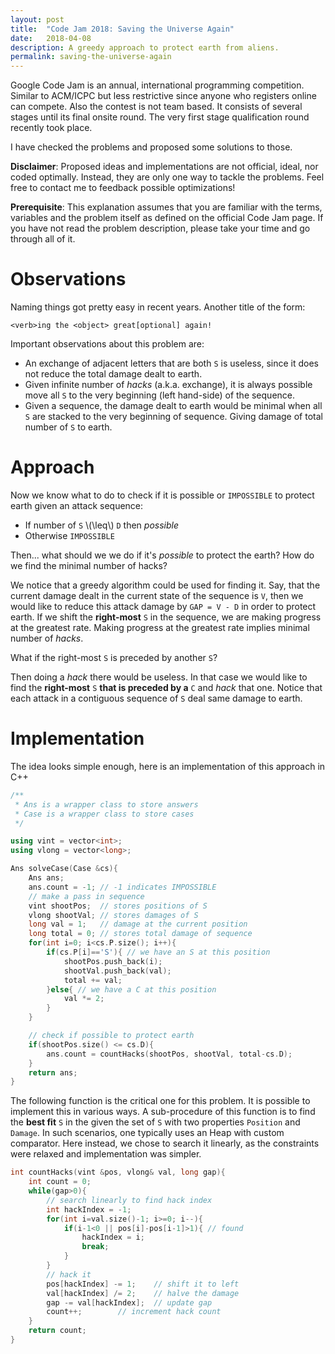 ```yaml
---
layout: post
title:  "Code Jam 2018: Saving the Universe Again"
date:   2018-04-08
description: A greedy approach to protect earth from aliens.
permalink: saving-the-universe-again
---
```


<p class="info">Google Code Jam is an annual, international programming competition. Similar to ACM/ICPC but less restrictive since anyone who registers online can compete. Also the contest is not team based. It consists of several stages until its final onsite round. The very first stage qualification round recently took place.</p>

I have checked the problems and proposed some solutions to those. 

**Disclaimer**: Proposed ideas and implementations are not official, ideal, nor coded optimally. Instead, they are only one way to tackle the problems. Feel free to contact me to feedback possible optimizations!

**Prerequisite**: This explanation assumes that you are familiar with the terms, variables and the problem itself as defined on the official Code Jam page. If you have not read the problem description, please take your time and go through all of it.

# Observations

Naming things got pretty easy in recent years. Another title of the form: 

`<verb>ing the <object> great[optional] again!`

Important observations about this problem are:
- An exchange of adjacent letters that are both `S` is useless, since it does not reduce the total damage dealt to earth.
- Given infinite number of *hacks* (a.k.a. exchange), it is always possible move all `S` to the very beginning (left hand-side) of the sequence.
- Given a sequence, the damage dealt to earth would be minimal when all `S` are stacked to the very beginning of sequence. Giving damage of total number of `S` to earth.

# Approach

Now we know what to do to check if it is possible or `IMPOSSIBLE` to protect earth given an attack sequence:

- If number of `S` \\(\leq\\) `D` then *possible*
- Otherwise `IMPOSSIBLE`

Then... what should we we do if it's *possible* to protect the earth? How do we find the minimal number of hacks?

We notice that a greedy algorithm could be used for finding it. Say, that the current damage dealt in the current state of the sequence is `V`, then we would like to reduce this attack damage by `GAP = V - D` in order to protect earth. If we shift the **right-most** `S` in the sequence, we are making progress at the greatest rate. Making progress at the greatest rate implies minimal number of *hacks*.

What if the right-most `S` is preceded by another `S`?

Then doing a *hack* there would be useless. In that case we would like to find the **right-most** `S` **that is preceded by a** `C` and *hack* that one. Notice that each attack in a contiguous sequence of `S` deal same damage to earth.

# Implementation

The idea looks simple enough, here is an implementation of this approach in C++

```cpp
/**
 * Ans is a wrapper class to store answers
 * Case is a wrapper class to store cases
 */

using vint = vector<int>;
using vlong = vector<long>;

Ans solveCase(Case &cs){
    Ans ans; 
    ans.count = -1; // -1 indicates IMPOSSIBLE
    // make a pass in sequence
    vint shootPos;  // stores positions of S
    vlong shootVal; // stores damages of S
    long val = 1;   // damage at the current position
    long total = 0; // stores total damage of sequence
    for(int i=0; i<cs.P.size(); i++){
        if(cs.P[i]=='S'){ // we have an S at this position
            shootPos.push_back(i);
            shootVal.push_back(val);
            total += val;
        }else{ // we have a C at this position
            val *= 2;
        }
    }

    // check if possible to protect earth
    if(shootPos.size() <= cs.D){ 
        ans.count = countHacks(shootPos, shootVal, total-cs.D);
    }
    return ans;
}
```

The following function is the critical one for this problem. It is possible to implement this in various ways.
A sub-procedure of this function is to find the **best fit** `S` in the given the set of `S` with two properties `Position` and `Damage`. In such scenarios, one typically uses an Heap with custom comparator. Here instead, we chose to search it linearly, as the constraints were relaxed and implementation was simpler.

```cpp
int countHacks(vint &pos, vlong& val, long gap){
    int count = 0;
    while(gap>0){
        // search linearly to find hack index
        int hackIndex = -1;
        for(int i=val.size()-1; i>=0; i--){
            if(i-1<0 || pos[i]-pos[i-1]>1){ // found
                hackIndex = i;
                break;
            }
        }
        // hack it
        pos[hackIndex] -= 1; 	// shift it to left
        val[hackIndex] /= 2; 	// halve the damage
        gap -= val[hackIndex]; 	// update gap
        count++; 		// increment hack count
    }
    return count;
}
```

